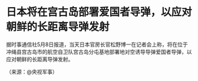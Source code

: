 # 日本将在宫古岛部署爱国者导弹，以应对朝鲜的长距离导弹发射

据时事通信社5月8日报道，当天日本官房长官松野博一在记者会上称，将在位于冲绳县宫古岛市的航空自卫队宫古岛分屯基地部署地对空诱导导弹爱国者导弹，以应对朝鲜的长距离导弹发射。

（来源：@央视军事）

